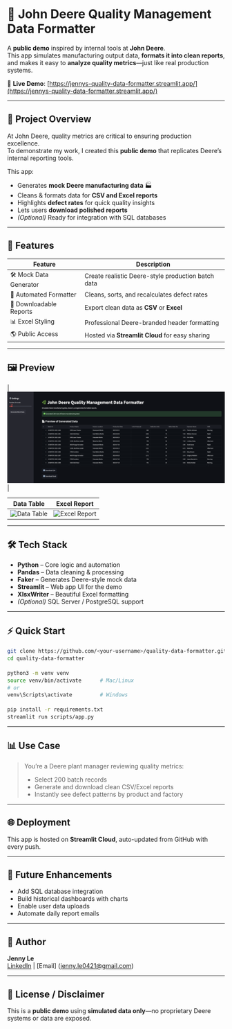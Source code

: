 
# 🌿 John Deere Quality Management Data Formatter

A **public demo** inspired by internal tools at **John Deere**.  
This app simulates manufacturing output data, **formats it into clean reports**,  
and makes it easy to **analyze quality metrics**—just like real production systems.

🔗 **Live Demo**: [https://jennys-quality-data-formatter.streamlit.app/](https://jennys-quality-data-formatter.streamlit.app/)

---

## 📌 Project Overview

At John Deere, quality metrics are critical to ensuring production excellence.  
To demonstrate my work, I created this **public demo** that replicates Deere’s internal reporting tools.

This app:
- Generates **mock Deere manufacturing data** 🏭  
- Cleans & formats data for **CSV and Excel reports**  
- Highlights **defect rates** for quick quality insights  
- Lets users **download polished reports**  
- *(Optional)* Ready for integration with SQL databases

---

## 🚀 Features

| **Feature**              | **Description**                                  |
|--------------------------|--------------------------------------------------|
| 🛠 Mock Data Generator    | Create realistic Deere-style production batch data |
| 🧹 Automated Formatter    | Cleans, sorts, and recalculates defect rates     |
| 📄 Downloadable Reports   | Export clean data as **CSV** or **Excel**        |
| 📊 Excel Styling          | Professional Deere-branded header formatting     |
| 🌎 Public Access          | Hosted via **Streamlit Cloud** for easy sharing  |

---

## 🖼️ Preview

| ![App Screenshot](Image1.png) |

| Data Table | Excel Report |
|------------|--------------|
| ![Data Table](https://via.placeholder.com/450x250?text=Data+Preview) | ![Excel Report](https://via.placeholder.com/450x250?text=Excel+Report) |

---

## 🛠 Tech Stack

- **Python** – Core logic and automation  
- **Pandas** – Data cleaning & processing  
- **Faker** – Generates Deere-style mock data  
- **Streamlit** – Web app UI for the demo  
- **XlsxWriter** – Beautiful Excel formatting  
- _(Optional)_ SQL Server / PostgreSQL support

---

## ⚡ Quick Start

```bash
git clone https://github.com/<your-username>/quality-data-formatter.git
cd quality-data-formatter

python3 -m venv venv
source venv/bin/activate      # Mac/Linux
# or
venv\Scripts\activate         # Windows

pip install -r requirements.txt
streamlit run scripts/app.py
```

---

## 📊 Use Case

> You’re a Deere plant manager reviewing quality metrics:
> - Select 200 batch records
> - Generate and download clean CSV/Excel reports
> - Instantly see defect patterns by product and factory

---

## 🌐 Deployment

This app is hosted on **Streamlit Cloud**, auto-updated from GitHub with every push.

---

## 🧩 Future Enhancements

- Add SQL database integration  
- Build historical dashboards with charts  
- Enable user data uploads  
- Automate daily report emails

---

## 👤 Author

**Jenny Le**   
[LinkedIn](https://www.linkedin.com/in/jenny-le0421/) | [Email] (jenny.le0421@gmail.com)

---

## 📄 License / Disclaimer

This is a **public demo** using **simulated data only**—no proprietary Deere systems or data are exposed.
